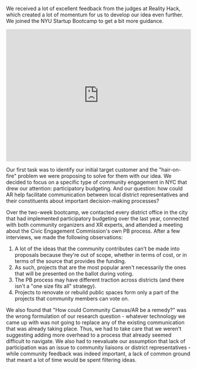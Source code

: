 We received a lot of excellent feedback from the judges at Reality Hack, which created a lot of momentum for us to develop our idea even further. We joined the NYU Startup Bootcamp to get a bit more guidance. 

<iframe src="https://docs.google.com/presentation/d/e/2PACX-1vQ8cqy0lS6zPXYV8J6oteYJ7pcZY4yqO-YCfziUISDO711a49kPASq8pBjabbazsHu95cKEXr3QFwbQ/embed?start=true&loop=true&delayms=3000" frameborder="0" width="100%" height="360" allowfullscreen="true" mozallowfullscreen="true" webkitallowfullscreen="true"></iframe>

Our first task was to identify our initial target customer and the "hair-on-fire" problem we were proposing to solve for them with our idea. We decided to focus on a specific type of community engagement in NYC that drew our attention: participatory budgeting. And our question: how could AR help facilitate communication between local district representatives and their constituents about important decision-making processes? 

Over the two-week bootcamp, we contacted every district office in the city that had implemented participatory budgeting over the last year, connected with both community organizers and XR experts, and attended a meeting about the Civic Engagement Commission's own PB process. After a few interviews, we made the following observations:
1. A lot of the ideas that the community contributes can't be made into proposals because they're out of scope, whether in terms of cost, or in terms of the source that provides the funding. 
2. As such, projects that are the most popular aren't necessarily the ones that will be presented on the ballot during voting. 
3. The PB process may have different traction across districts (and there isn't a "one size fits all" strategy). 
4. Projects to renovate or rebuild public spaces form only a part of the projects that community members can vote on.

We also found that "How could Community Canvas/AR be a remedy?" was the wrong formulation of our research question - whatever technology we came up with was not going to replace any of the existing communication that was already taking place. Thus, we had to take care that we weren't suggesting adding more overhead to a process that already seemed difficult to navigate. We also had to reevaluate our assumption that lack of participation was an issue to community liaisons or district representatives - while community feedback was indeed important, a lack of common ground that meant a lot of time would be spent filtering ideas.